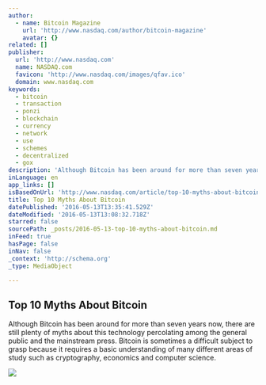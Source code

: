 ```yaml
---
author:
  - name: Bitcoin Magazine
    url: 'http://www.nasdaq.com/author/bitcoin-magazine'
    avatar: {}
related: []
publisher:
  url: 'http://www.nasdaq.com'
  name: NASDAQ.com
  favicon: 'http://www.nasdaq.com/images/qfav.ico'
  domain: www.nasdaq.com
keywords:
  - bitcoin
  - transaction
  - ponzi
  - blockchain
  - currency
  - network
  - use
  - schemes
  - decentralized
  - gox
description: 'Although Bitcoin has been around for more than seven years now, there are still plenty of myths about this technology percolating among the general public and the mainstream press. Bitcoin is sometimes a difficult subject to grasp because it requires a basic understanding of many different areas of study such as cryptography, economics and computer science.'
inLanguage: en
app_links: []
isBasedOnUrl: 'http://www.nasdaq.com/article/top-10-myths-about-bitcoin-cm620562'
title: Top 10 Myths About Bitcoin
datePublished: '2016-05-13T13:35:41.529Z'
dateModified: '2016-05-13T13:08:32.718Z'
starred: false
sourcePath: _posts/2016-05-13-top-10-myths-about-bitcoin.md
inFeed: true
hasPage: false
inNav: false
_context: 'http://schema.org'
_type: MediaObject

---
```

<article style=""><h1>Top 10 Myths About Bitcoin</h1><p>Although Bitcoin has been around for more than seven years now, there are still plenty of myths about this technology percolating among the general public and the mainstream press. Bitcoin is sometimes a difficult subject to grasp because it requires a basic understanding of many different areas of study such as cryptography, economics and computer science.</p><img src="http://www.nasdaq.com/images/dreamit.jpg" /></article>
